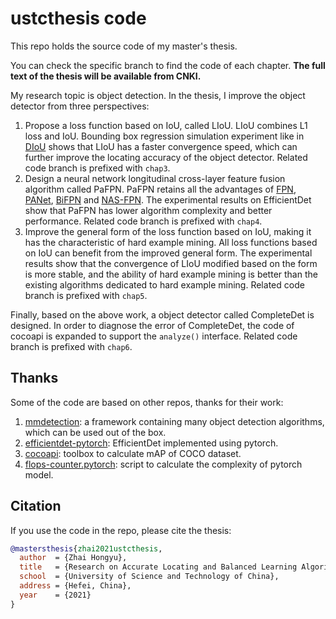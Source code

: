 # ustcthesis code

This repo holds the source code of my master's thesis.

You can check the specific branch to find the code of each chapter. **The full text of the thesis will be available from CNKI.**

My research topic is object detection. In the thesis, I improve the object detector from three perspectives:

1. Propose a loss function based on IoU, called LIoU. LIoU combines L1 loss and IoU. Bounding box regression simulation experiment like in [DIoU](https://arxiv.org/abs/1911.08287) shows that LIoU has a faster convergence speed, which can further improve the locating accuracy of the object detector. Related code branch is prefixed with `chap3`.
2. Design a neural network longitudinal cross-layer feature fusion algorithm called PaFPN. PaFPN retains all the advantages of [FPN](https://arxiv.org/abs/1612.03144), [PANet](https://arxiv.org/abs/1803.01534), [BiFPN](https://arxiv.org/abs/1911.09070) and [NAS-FPN](https://arxiv.org/abs/1904.07392). The experimental results on EfficientDet show that PaFPN has lower algorithm complexity and better performance. Related code branch is prefixed with `chap4`.
3. Improve the general form of the loss function based on IoU, making it has the characteristic of hard example mining. All loss functions based on IoU can benefit from the improved general form. The experimental results show that the convergence of LIoU modified based on the form is more stable, and the ability of hard example mining is better than the existing algorithms dedicated to hard example mining. Related code branch is prefixed with `chap5`.

Finally, based on the above work, a object detector called CompleteDet is designed. In order to diagnose the error of CompleteDet, the code of cocoapi is expanded to support the `analyze()` interface. Related code branch is prefixed with `chap6`.

## Thanks

Some of the code are based on other repos, thanks for their work:

1. [mmdetection](https://github.com/open-mmlab/mmdetection): a framework containing many object detection algorithms, which can be used out of the box.
2. [efficientdet-pytorch](https://github.com/rwightman/efficientdet-pytorch): EfficientDet implemented using pytorch.
3. [cocoapi](https://github.com/cocodataset/cocoapi): toolbox to calculate mAP of COCO dataset.
4. [flops-counter.pytorch](https://github.com/sovrasov/flops-counter.pytorch): script to calculate the complexity of pytorch model.

## Citation

If you use the code in the repo, please cite the thesis:

```BibTeX
@mastersthesis{zhai2021ustcthesis,
  author  = {Zhai Hongyu},
  title   = {Research on Accurate Locating and Balanced Learning Algorithms in Object Detection},
  school  = {University of Science and Technology of China},
  address = {Hefei, China},
  year    = {2021}
}
```
